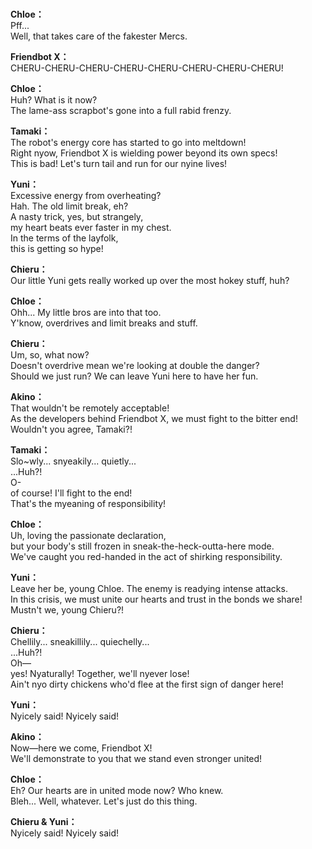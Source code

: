 # 

  
**Chloe：**  
Pff...  
Well, that takes care of the fakester Mercs.  
  
**Friendbot X：**  
CHERU-CHERU-CHERU-CHERU-CHERU-CHERU-CHERU-CHERU!  
  
**Chloe：**  
Huh? What is it now?  
The lame-ass scrapbot's gone into a full rabid frenzy.  
  
**Tamaki：**  
The robot's energy core has started to go into meltdown!  
Right nyow, Friendbot X is wielding power beyond its own specs!  
This is bad! Let's turn tail and run for our nyine lives!  
  
**Yuni：**  
Excessive energy from overheating?  
 Hah. The old limit break, eh?  
A nasty trick, yes, but strangely,  
 my heart beats ever faster in my chest.  
In the terms of the layfolk,  
 this is getting so hype!  
  
**Chieru：**  
Our little Yuni gets really worked up over the most hokey stuff, huh?  
  
**Chloe：**  
Ohh... My little bros are into that too.  
Y'know, overdrives and limit breaks and stuff.  
  
**Chieru：**  
Um, so, what now?  
Doesn't overdrive mean we're looking at double the danger?  
Should we just run? We can leave Yuni here to have her fun.  
  
**Akino：**  
That wouldn't be remotely acceptable!  
As the developers behind Friendbot X, we must fight to the bitter end!  
Wouldn't you agree, Tamaki?!  
  
**Tamaki：**  
Slo~wly... snyeakily... quietly...  
 ...Huh?!  
O-  
of course! I'll fight to the end!  
That's the myeaning of responsibility!  
  
**Chloe：**  
Uh, loving the passionate declaration,  
but your body's still frozen in sneak-the-heck-outta-here mode.  
We've caught you red-handed in the act of shirking responsibility.  
  
**Yuni：**  
Leave her be, young Chloe. The enemy is readying intense attacks.  
In this crisis, we must unite our hearts and trust in the bonds we share!  
Mustn't we, young Chieru?!  
  
**Chieru：**  
Chellily... sneakillily... quiechelly...  
 ...Huh?!  
Oh—  
yes! Nyaturally! Together, we'll nyever lose!  
Ain't nyo dirty chickens who'd flee at the first sign of danger here!  
  
**Yuni：**  
Nyicely said! Nyicely said!  
  
**Akino：**  
Now—here we come, Friendbot X!  
We'll demonstrate to you that we stand even stronger united!  
  
**Chloe：**  
Eh? Our hearts are in united mode now? Who knew.  
Bleh... Well, whatever. Let's just do this thing.  
  
**Chieru & Yuni：**  
Nyicely said! Nyicely said!  
